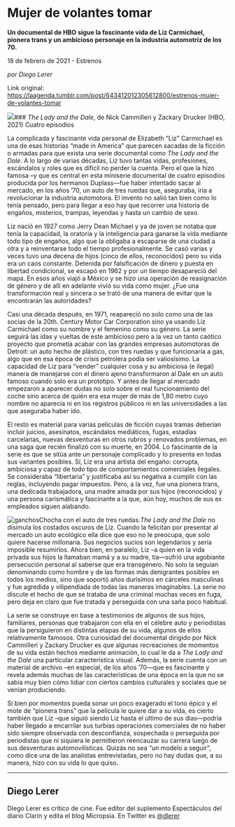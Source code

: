 # Mujer de volantes tomar

**Un documental de HBO sigue la fascinante vida de Liz Carmichael,  pionera trans y un ambicioso personaje en la industria automotriz de los 70.**

18 de febrero de 2021 - Estrenos

_por Diego Lerer_

Link original: https://laagenda.tumblr.com/post/643412012305612800/estrenos-mujer-de-volantes-tomar

![](https://64.media.tumblr.com/832476994783d75fcf526d3b373ecffb/3f86e749557bf54d-4d/s500x750/7236be6cf8a114560a9881551458eb1eb2dd223a.jpg)### *The Lady and the Dale*, de Nick Cammilleri y Zackary Drucker (HBO, 2021) Cuatro episodios


La complicada y fascinante vida personal de Elizabeth “Liz” Carmichael es una de esas historias “made in America” que parecen sacadas de la ficción o armadas para que exista una serie documental como *The Lady and the Dale*. A lo largo de varias décadas, Liz tuvo tantas vidas, profesiones, escándalos y roles que es difícil no perder la cuenta. Pero el que la hizo famosa –y que es central en esta miniserie documental de cuatro episodios producida por los hermanos Duplass—fue haber intentado sacar al mercado, en los años ’70, un auto de tres ruedas que, aseguraba, iría a revolucionar la industria automotora. El invento no salió tan bien como lo tenía pensado, pero para llegar a eso hay que recorrer una historia de engaños, misterios, trampas, leyendas y hasta un cambio de sexo.

Liz nació en 1927 como Jerry Dean Michael y ya de joven se notaba que tenía la capacidad, la oratoria y la inteligencia para ganarse la vida mediante todo tipo de engaños, algo que la obligaba a escaparse de una ciudad a otra y a reinventarse todo el tiempo profesionalmente. Se casó varias y veces tuvo una decena de hijos (cinco de ellos, reconocidos) pero su vida era un caos constante. Detenida por falsificación de dinero y puesta en libertad condicional, se escapó en 1962 y por un tiempo desapareció del mapa. En esos años viajó a México y se hizo una operación de reasignación de género y de allí en adelante vivió su vida como mujer. ¿Fue una transformación real y sincera o se trató de una manera de evitar que la encontraran las autoridades?

Casi una década después, en 1971, reapareció no solo como una de las socias de la 20th. Century Motor Car Corporation sino ya usando Liz Carmichael como su nombre y el femenino como su género. La serie seguirá las idas y vueltas de este ambicioso pero a la vez un tanto caótico proyecto que prometía acabar con las grandes empresas automotoras de Detroit: un auto hecho de plástico, con tres ruedas y que funcionaría a gas, algo que en esa época de crisis petrolera podía ser valiosísimo. La capacidad de Liz para “vender” cualquier cosa y su ambiciosa (e ilegal) manera de manejarse con el dinero ajeno transformaron al Dale en un auto famoso cuando solo era un prototipo. Y antes de llegar al mercado empezaron a aparecer dudas no solo sobre el real funcionamiento del coche sino acerca de quién era esa mujer de más de 1,80 metro cuyo nombre no aparecía ni en los registros públicos ni en las universidades a las que aseguraba haber ido.

El resto es material para varias películas de ficción cuyas tramas deberían incluir juicios, asesinatos, escándalos mediáticos, fugas, estadías carcelarias, nuevas desventuras en otros rubros y renovados problemas, en una saga que recién finalizó con su muerte, en 2004. Lo fascinante de la serie es que se sitúa ante un personaje complicado y lo presenta en todas sus variantes posibles. Sí, Liz era una artista del engaño: corrupta, ambiciosa y capaz de todo tipo de comportamientos comerciales ilegales. Se consideraba “libertaria” y justificaba así su negativa a cumplir con las reglas, incluyendo pagar impuestos. Pero, a la vez, fue una pionera trans, una dedicada trabajadora, una madre amada por sus hijos (reconocidos) y una persona carismática y fascinante a la que, aún hoy, muchos de sus ex empleados siguen alabando.

![ganchos](https://64.media.tumblr.com/57c55185f55aba68862c328fb63c5777/3f86e749557bf54d-66/s500x750/56e0bf704dc60349a14a8d0067b9b05bb683b043.jpg)Chocha con el auto de tres ruedas.*The Lady and the Dale* no disimula los costados oscuros de Liz. Cuando la felicitan por presentar al mercado un auto ecológico ella dice que eso no le preocupa, que solo quiere hacerse millonaria. Sus negocios sucios son legendarios y sería imposible resumirlos. Ahora bien, en paralelo, Liz –a quien en la vida privada sus hijos la llamaban mamá y a su madre, tía—sufrió una agobiante persecución personal al saberse que era transgénero. No solo la seguían denominando como hombre y de las formas más denigrantes posibles en todos los medios, sino que soportó años durísimos en cárceles masculinas y fue agredida y vilipendiada de todas las maneras imaginables. La serie no discute el hecho de que se trataba de una criminal muchas veces en fuga, pero deja en claro que fue tratada y perseguida con una saña poco habitual.

La serie se construye en base a testimonios de algunos de sus hijos, familiares, personas que trabajaron con ella en el célebre auto y periodistas que la persiguieron en distintas etapas de su vida, algunos de ellos relativamente famosos. Otra curiosidad del documental dirigido por Nick Cammilleri y Zackary Drucker es que algunas recreaciones de momentos de su vida están hechos mediante animación, lo cual le da a *The Lady and the Dale* una particular característica visual. Además, la serie cuenta con un material de archivo –en especial, de los años ’70—que es fascinante y revela además muchas de las características de una época en la que no se sabía muy bien cómo lidiar con ciertos cambios culturales y sociales que se venían produciendo.

Si bien por momentos pueda sonar un poco exagerado el tono épico y el mote de “pionera trans” que la película le quiere dar a su vida, es cierto también que Liz –que siguió siendo Liz hasta el último de sus días—podría haber llegado a encarrilar sus turbias operaciones comerciales de no haber sido siempre observada con desconfianza, sospechada o perseguida por periodistas que ni siquiera le permitieron reencauzar su carrera luego de sus desventuras automovilísticas. Quizás no sea “un modelo a seguir”, como dice una de las analistas entrevistadas, pero no hay dudas que, a su manera, hizo con su vida lo que quiso.

  




---

Diego Lerer
-----------

 Diego Lerer es crítico de cine. Fue editor del suplemento Espectáculos del diario Clarín y edita el blog Micropsia. En Twitter es [@dlerer](https://twitter.com/dlerer) 

